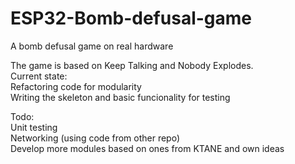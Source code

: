 # ESP32-Bomb-defusal-game  
A bomb defusal game on real hardware  
  
The game is based on Keep Talking and Nobody Explodes.  
Current state:  
Refactoring code for modularity  
Writing the skeleton and basic funcionality for testing  

Todo:  
Unit testing  
Networking (using code from other repo)  
Develop more modules based on ones from KTANE and own ideas  
